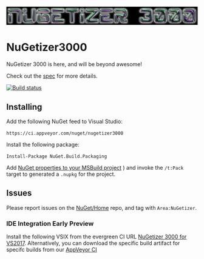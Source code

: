 ![Nugetizer-3000 Logo](https://raw.githubusercontent.com/NuGet/NuGet.Build.Packaging/master/Nugetizer-3000.png)

# NuGetizer3000

NuGetizer 3000 is here, and will be beyond awesome!

Check out the [spec](https://github.com/NuGet/Home/wiki/NuGetizer-3000) for more details.

[![Build status](https://ci.appveyor.com/api/projects/status/7wfadgtkhcwt0wrm?svg=true)](https://ci.appveyor.com/project/MobileEssentials/nuget-build-packaging)

## Installing

Add the following NuGet feed to Visual Studio:

    https://ci.appveyor.com/nuget/nugetizer3000

Install the following package:

    Install-Package NuGet.Build.Packaging

Add [NuGet properties to your MSBuild project](https://github.com/NuGet/Home/wiki/Adding-nuget-pack-as-a-msbuild-target) 
) and invoke the `/t:Pack` target to generated a `.nupkg` for the project.

## Issues

Please report issues on the [NuGet/Home](https://github.com/NuGet/Home/issues?q=is%3Aopen+is%3Aissue+label%3AArea%3ANuGetizer) repo, and tag with `Area:NuGetizer`.

### IDE Integration Early Preview

Install the following VSIX from the evergreen CI URL [NuGetizer 3000 for VS2017](http://bit.ly/nugetizer-2017). Alternatively, you can download the specific build artifact for specifc builds from our [AppVeyor CI](https://ci.appveyor.com/project/MobileEssentials/nuget-build-packaging)

